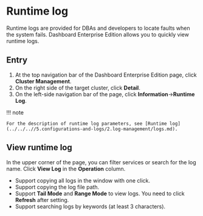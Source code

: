 # Runtime log

Runtime logs are provided for DBAs and developers to locate faults when the system fails. Dashboard Enterprise Edition allows you to quickly view runtime logs.

## Entry

1. At the top navigation bar of the Dashboard Enterprise Edition page, click **Cluster Management**.
2. On the right side of the target cluster, click **Detail**.
3. On the left-side navigation bar of the page, click **Information**->**Runtime Log**.

!!! note

    For the description of runtime log parameters, see [Runtime log](../../..//5.configurations-and-logs/2.log-management/logs.md).

## View runtime log

In the upper corner of the page, you can filter services or search for the log name. Click **View Log** in the **Operation** column.

- Support copying all logs in the window with one click.
- Support copying the log file path.
- Support **Tail Mode** and **Range Mode** to view logs. You need to click **Refresh** after setting.
- Support searching logs by keywords (at least 3 characters).